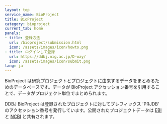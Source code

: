 ```yaml
---
layout: top
service_name: BioProject
title: BioProject
category: bioproject
current_tab: home
panels:
- title: 登録方法
  url: /bioproject/submission.html
  icon: /assets/images/icon/howto.png
- title: ログインして登録
  url: https://ddbj.nig.ac.jp/D-way/
  icon: /assets/images/icon/submit.png
lang: ja
---
```


BioProject は研究プロジェクトとプロジェクトに由来するデータをまとめるためのデータベースです。データが BioProject アクセッション番号を引用することで、データがプロジェクト単位でまとめられます。

DDBJ BioProject は登録されたプロジェクトに対してプレフィックス 'PRJDB' のアクセッション番号を発行しています。公開されたプロジェクトデータは [EBI](https://www.ebi.ac.uk/) と [NCBI](https://www.ncbi.nlm.nih.gov/bioproject) と共有されます。

